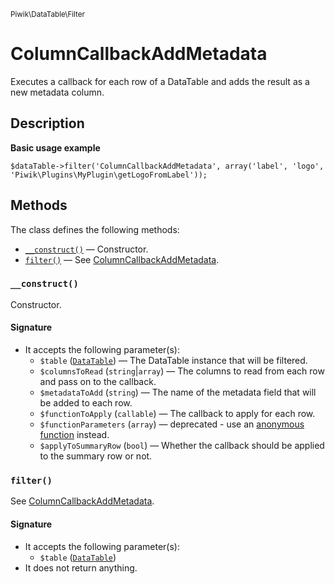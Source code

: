 <small>Piwik\DataTable\Filter</small>

ColumnCallbackAddMetadata
=========================

Executes a callback for each row of a DataTable and adds the result as a new metadata column.

Description
-----------

**Basic usage example**

    $dataTable->filter('ColumnCallbackAddMetadata', array('label', 'logo', 'Piwik\Plugins\MyPlugin\getLogoFromLabel'));

Methods
-------

The class defines the following methods:

- [`__construct()`](#__construct) &mdash; Constructor.
- [`filter()`](#filter) &mdash; See [ColumnCallbackAddMetadata](#).

<a name="__construct" id="__construct"></a>
<a name="__construct" id="__construct"></a>
### `__construct()`

Constructor.

#### Signature

- It accepts the following parameter(s):
    - `$table` ([`DataTable`](../../../Piwik/DataTable.md)) &mdash; The DataTable instance that will be filtered.
    - `$columnsToRead` (`string`|`array`) &mdash; The columns to read from each row and pass on to the callback.
    - `$metadataToAdd` (`string`) &mdash; The name of the metadata field that will be added to each row.
    - `$functionToApply` (`callable`) &mdash; The callback to apply for each row.
    - `$functionParameters` (`array`) &mdash; deprecated - use an [anonymous function](http://php.net/manual/en/functions.anonymous.php) instead.
    - `$applyToSummaryRow` (`bool`) &mdash; Whether the callback should be applied to the summary row or not.

<a name="filter" id="filter"></a>
<a name="filter" id="filter"></a>
### `filter()`

See [ColumnCallbackAddMetadata](#).

#### Signature

- It accepts the following parameter(s):
    - `$table` ([`DataTable`](../../../Piwik/DataTable.md))
- It does not return anything.

